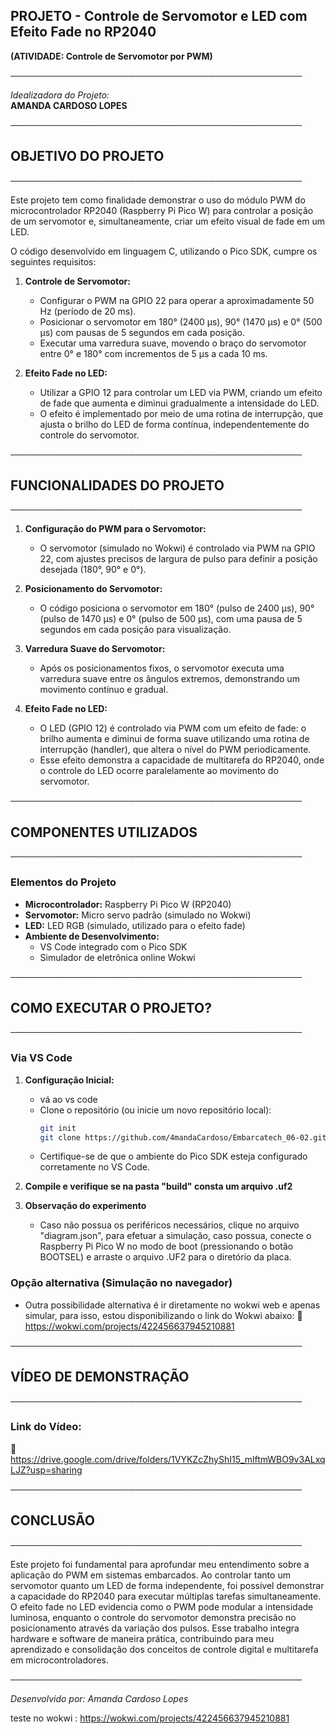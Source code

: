 ## PROJETO - Controle de Servomotor e LED com Efeito Fade no RP2040  
**(ATIVIDADE: Controle de Servomotor por PWM)**

───────────────────────────────────────────────

*Idealizadora do Projeto:*  
**AMANDA CARDOSO LOPES**

───────────────────────────────────────────────

## OBJETIVO DO PROJETO

───────────────────────────────────────────────

Este projeto tem como finalidade demonstrar o uso do módulo PWM do microcontrolador RP2040 (Raspberry Pi Pico W) para controlar a posição de um servomotor e, simultaneamente, criar um efeito visual de fade em um LED.  
  
O código desenvolvido em linguagem C, utilizando o Pico SDK, cumpre os seguintes requisitos:
  
1. **Controle de Servomotor:**  
   - Configurar o PWM na GPIO 22 para operar a aproximadamente 50 Hz (período de 20 ms).  
   - Posicionar o servomotor em 180° (2400 µs), 90° (1470 µs) e 0° (500 µs) com pausas de 5 segundos em cada posição.  
   - Executar uma varredura suave, movendo o braço do servomotor entre 0° e 180° com incrementos de 5 µs a cada 10 ms.
  
2. **Efeito Fade no LED:**  
   - Utilizar a GPIO 12 para controlar um LED via PWM, criando um efeito de fade que aumenta e diminui gradualmente a intensidade do LED.  
   - O efeito é implementado por meio de uma rotina de interrupção, que ajusta o brilho do LED de forma contínua, independentemente do controle do servomotor.

───────────────────────────────────────────────

## FUNCIONALIDADES DO PROJETO

───────────────────────────────────────────────

1. **Configuração do PWM para o Servomotor:**  
   - O servomotor (simulado no Wokwi) é controlado via PWM na GPIO 22, com ajustes precisos de largura de pulso para definir a posição desejada (180°, 90° e 0°).

2. **Posicionamento do Servomotor:**  
   - O código posiciona o servomotor em 180° (pulso de 2400 µs), 90° (pulso de 1470 µs) e 0° (pulso de 500 µs), com uma pausa de 5 segundos em cada posição para visualização.

3. **Varredura Suave do Servomotor:**  
   - Após os posicionamentos fixos, o servomotor executa uma varredura suave entre os ângulos extremos, demonstrando um movimento contínuo e gradual.

4. **Efeito Fade no LED:**  
   - O LED (GPIO 12) é controlado via PWM com um efeito de fade: o brilho aumenta e diminui de forma suave utilizando uma rotina de interrupção (handler), que altera o nível do PWM periodicamente.
   - Esse efeito demonstra a capacidade de multitarefa do RP2040, onde o controle do LED ocorre paralelamente ao movimento do servomotor.

───────────────────────────────────────────────

## COMPONENTES UTILIZADOS

───────────────────────────────────────────────

### Elementos do Projeto
- **Microcontrolador:** Raspberry Pi Pico W (RP2040)
- **Servomotor:** Micro servo padrão (simulado no Wokwi)
- **LED:** LED RGB (simulado, utilizado para o efeito fade)
- **Ambiente de Desenvolvimento:**  
  - VS Code integrado com o Pico SDK  
  - Simulador de eletrônica online Wokwi

───────────────────────────────────────────────

## COMO EXECUTAR O PROJETO?

───────────────────────────────────────────────

### Via VS Code

1. **Configuração Inicial:**
   - vá ao vs code
   - Clone o repositório (ou inicie um novo repositório local):
     ```sh
     git init
     git clone https://github.com/4mandaCardoso/Embarcatech_06-02.git
     ```
   - Certifique-se de que o ambiente do Pico SDK esteja configurado corretamente no VS Code.

2. **Compile e verifique se na pasta "build" consta um arquivo .uf2**

3. **Observação do experimento**
   - Caso não possua os periféricos necessários, clique no arquivo "diagram.json", para efetuar a simulação, caso possua, conecte o Raspberry Pi Pico W no modo de boot (pressionando o botão BOOTSEL) e arraste o arquivo .UF2 para o diretório da placa.


### Opção alternativa (Simulação no navegador)
- Outra possibilidade alternativa é ir diretamente no wokwi web e apenas simular, para isso, estou disponibilizando o link do Wokwi abaixo:
🔗 https://wokwi.com/projects/422456637945210881

───────────────────────────────────────────────

## VÍDEO DE DEMONSTRAÇÃO

───────────────────────────────────────────────

### Link do Vídeo:
🔗 https://drive.google.com/drive/folders/1VYKZcZhyShI15_mlftmWBO9v3ALxqLJZ?usp=sharing

───────────────────────────────────────────────

## CONCLUSÃO

───────────────────────────────────────────────

Este projeto foi fundamental para aprofundar meu entendimento sobre a aplicação do PWM em sistemas embarcados. Ao controlar tanto um servomotor quanto um LED de forma independente, foi possível demonstrar a capacidade do RP2040 para executar múltiplas tarefas simultaneamente. O efeito fade no LED evidencia como o PWM pode modular a intensidade luminosa, enquanto o controle do servomotor demonstra precisão no posicionamento através da variação dos pulsos. Esse trabalho integra hardware e software de maneira prática, contribuindo para meu aprendizado e consolidação dos conceitos de controle digital e multitarefa em microcontroladores.

───────────────────────────────────────────────

*Desenvolvido por: Amanda Cardoso Lopes*


teste no wokwi : https://wokwi.com/projects/422456637945210881
